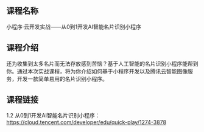 ## 课程名称
小程序·云开发实战——从0到1开发AI智能名片识别小程序

## 课程介绍
还为收集到太多名片而无法存放感到苦恼？基于人工智能的名片识别小程序能帮到你。通过本次实战课程，将为你介绍如何基于小程序开发以及腾讯云智能图像服务，开发一款简单易用的名片识别小程序。

## 课程链接

1.2 从0到1开发AI智能名片识别小程序：
https://cloud.tencent.com/developer/edu/quick-play/1274-3878


